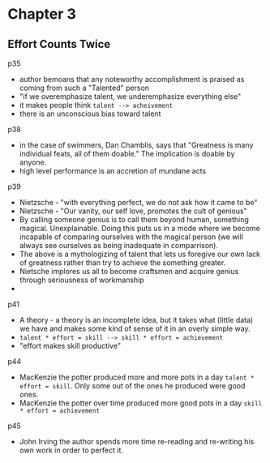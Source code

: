 # Chapter 3
## Effort Counts Twice

p35 
- author bemoans that any noteworthy accomplishment is praised as coming from such a "Talented" person
- "if we overemphasize talent, we underemphasize everything else"
- it makes people think `talent --> acheivement`
- there is an unconscious bias toward talent

p38
- in the case of swimmers, Dan Chamblis, says that "Greatness is many individual feats, all of them doable." The implication is doable by anyone.
- high level performance is an accretion of mundane acts

p39 
- Nietzsche - "with everything perfect, we do not ask how it came to be"
- Nietzsche - "Our vanity, our self love, promotes the cult of genious"
- By calling someone genius is to call them beyond human, something magical. Unexplainable. Doing this puts us in a mode where we become incapable of comparing ourselves with the magical person (we will always see ourselves as being inadequate in comparrison). 
- The above is a mythologizing of talent that lets us foregive our own lack of greatness rather than try to achieve the something greater.
- Nietsche implores us all to become craftsmen and acquire genius through seriousness of workmanship
- 

p41
- A theory - a theory is an incomplete idea, but it takes what (little data) we have and makes some kind of sense of it in an overly simple way.
- `talent * effort = skill --> skill * effort = achievement` 
- "effort makes skill productive"

p44
- MacKenzie the potter produced more and more pots in a day `talent * effort = skill`. Only some out of the ones he produced were good ones.
- MacKenzie the potter over time produced more good pots in a day `skill * effort = achievement`

p45
- John Irving the author spends more time re-reading and re-writing his own work in order to perfect it.
